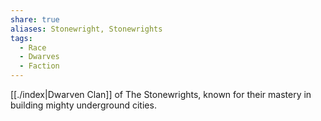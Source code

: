 ```yaml
---
share: true
aliases: Stonewright, Stonewrights
tags:
  - Race
  - Dwarves
  - Faction
---
```



[[./index|Dwarven Clan]] of The Stonewrights, known for their mastery in building mighty underground cities.